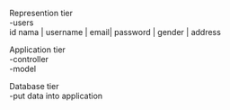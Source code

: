 Represention tier<br>
-users<br>
id nama | username | email| password | gender | address <br>

Application tier<br>
-controller<br>
-model<br>

Database tier<br>
-put data into application<br>
